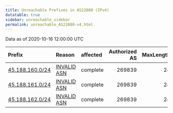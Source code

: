 ```yaml
---
title: Unreachable Prefixes in AS22080 (IPv4)
datatable: true
sidebar: unreachable_sidebar
permalink: unreachable_AS22080-v4.html
---
```


Data as of 2020-10-16 12:00:00 UTC


<div class="datatable-begin"></div>

| Prefix                                                   | Reason                                                                                                 | affected   |   Authorized AS |   MaxLength | Anchor                                         |   unreachable /24s |
|:---------------------------------------------------------|:-------------------------------------------------------------------------------------------------------|:-----------|----------------:|------------:|:-----------------------------------------------|-------------------:|
| [45.188.160.0/24](https://stat.ripe.net/45.188.160.0/24) | [INVALID ASN](https://rpki-validator.ripe.net/announcement-preview?asn=AS22080&prefix=45.188.160.0/24) | complete   |          269839 |          24 | [LACNIC](unreachable_LACNIC_RPKI_Root-v4.html) |                  1 |
| [45.188.161.0/24](https://stat.ripe.net/45.188.161.0/24) | [INVALID ASN](https://rpki-validator.ripe.net/announcement-preview?asn=AS22080&prefix=45.188.161.0/24) | complete   |          269839 |          24 | [LACNIC](unreachable_LACNIC_RPKI_Root-v4.html) |                  1 |
| [45.188.162.0/24](https://stat.ripe.net/45.188.162.0/24) | [INVALID ASN](https://rpki-validator.ripe.net/announcement-preview?asn=AS22080&prefix=45.188.162.0/24) | complete   |          269839 |          24 | [LACNIC](unreachable_LACNIC_RPKI_Root-v4.html) |                  1 |

<div class="datatable-end"></div>